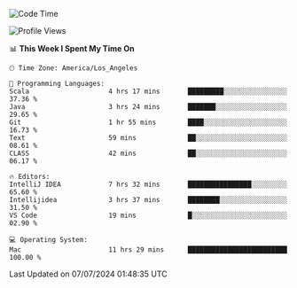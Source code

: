 <!--START_SECTION:waka-->
![Code Time](http://img.shields.io/badge/Code%20Time-1%2C094%20hrs%2047%20mins-blue)

![Profile Views](http://img.shields.io/badge/Profile%20Views-0-blue)

📊 **This Week I Spent My Time On** 

```text
🕑︎ Time Zone: America/Los_Angeles

💬 Programming Languages: 
Scala                    4 hrs 17 mins       █████████░░░░░░░░░░░░░░░░   37.36 % 
Java                     3 hrs 24 mins       ███████░░░░░░░░░░░░░░░░░░   29.65 % 
Git                      1 hr 55 mins        ████░░░░░░░░░░░░░░░░░░░░░   16.73 % 
Text                     59 mins             ██░░░░░░░░░░░░░░░░░░░░░░░   08.61 % 
CLASS                    42 mins             ██░░░░░░░░░░░░░░░░░░░░░░░   06.17 % 

🔥 Editors: 
IntelliJ IDEA            7 hrs 32 mins       ████████████████░░░░░░░░░   65.60 % 
Intellijidea             3 hrs 37 mins       ████████░░░░░░░░░░░░░░░░░   31.50 % 
VS Code                  19 mins             █░░░░░░░░░░░░░░░░░░░░░░░░   02.90 % 

💻 Operating System: 
Mac                      11 hrs 29 mins      █████████████████████████   100.00 % 
```


 Last Updated on 07/07/2024 01:48:35 UTC
<!--END_SECTION:waka-->
